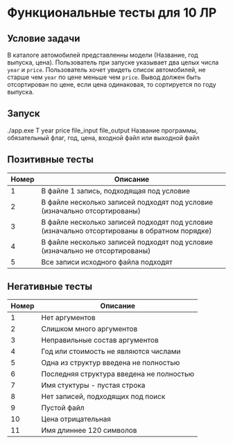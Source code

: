 # Функциональные тесты для 10 ЛР
## Условие задачи
В каталоге автомобилей представленны модели (Название, год выпуска, цена). Пользователь при запуске указывает два целых числа `year` и `price`. Пользователь хочет увидеть список автомобилей, не старше чем `year` по цене меньше чем `price`. Вывод должен быть отсортирован по цене, если цена одинаковая, то сортируется по году выпуска.
## Запуск
./app.exe T year price file_input file_output
Название программы, обязательный флаг, год, цена, входной файл или выходной файл

## Позитивные тесты

| Номер | Описание                                                                                     |
| ----- | -------------------------------------------------------------------------------------------- |
| 1     | В файле 1 запись, подходящая под условие                                                     |
| 2     | В файле несколько записей подходят под условие (изначально отсортированы)                    |
| 3     | В файле несколько записей подходят под условие (изначально отсортированы в обратном порядке) |
| 4     | В файле несколько записей подходят под условие (изначально не отсортированы)                 |
| 5     | Все записи исходного файла подходят                                                          |



## Негативные тесты
| Номер | Описание                                 |
| ----- | ---------------------------------------- |
| 1     | Нет аргументов                           |
| 2     | Слишком много аргументов                 |
| 3     | Неправильные состав аргументов           |
| 4     | Год или стоимость не являются числами    |
| 5     | Одна из структур введена не полностью    |
| 6     | Последняя структура введена не полностью |
| 7     | Имя стуктуры - пустая строка             |
| 8     | Нет записей, подходящих под поиск        |
| 9     | Пустой файл                              |
| 10    | Цена отрицательная                       |
| 11    | Имя длиннее 120 символов                 |
